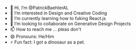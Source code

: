 - 👋 Hi, I’m @PatrickBaehlerAL
- 👀 I’m interested in Design and Creative Coding
- 🌱 I’m currently learning how to fuking React.js
- 💞️ I’m looking to collaborate on Generative Design Projects
- 📫 How to reach me ... pleas don't
- 😄 Pronouns: He/Him
- ⚡ Fun fact: I got a dinosaur as a pet.
